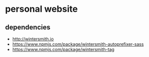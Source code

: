 # personal website

## dependencies
- http://wintersmith.io
- https://www.npmjs.com/package/wintersmith-autoprefixer-sass
- https://www.npmjs.com/package/wintersmith-tag